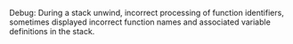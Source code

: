 Debug: During a stack unwind, incorrect processing of function identifiers, sometimes displayed incorrect function names and associated variable definitions in the stack.